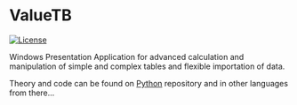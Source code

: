 # ValueTB

[![License](https://img.shields.io/badge/License-Apache%20License-brightgreen)](https://github.com/Pomidorka1234/ValueTB/blob/master/LICENSE)

Windows Presentation Application for advanced calculation and manipulation of simple and complex tables and flexible importation of data.

Theory and code can be found on [Python](https://github.com/Pomid0rchik/Table-Algorithms) repository and in other languages from there...
